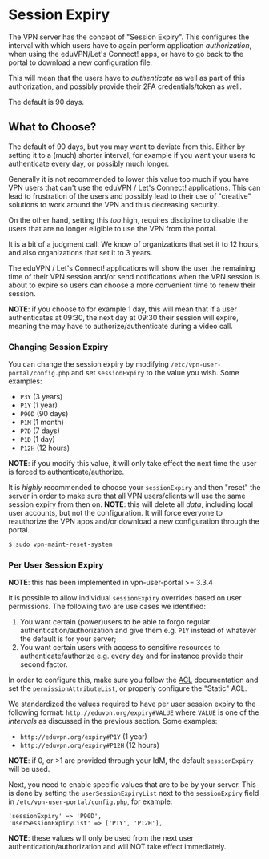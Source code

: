 # Session Expiry

The VPN server has the concept of "Session Expiry". This configures the 
interval with which users have to again perform application _authorization_, 
when using the eduVPN/Let's Connect! apps, or have to go back to the portal to
download a new configuration file.

This will mean that the users have to _authenticate_ as well as part of this 
authorization, and possibly provide their 2FA credentials/token as well.

The default is 90 days.

## What to Choose?

The default of 90 days, but you may want to deviate from this. Either by 
setting it to a (much) shorter interval, for example if you want your users to
authenticate every day, or possibly much longer.

Generally it is not recommended to lower this value too much if you have VPN 
users that can't use the eduVPN / Let's Connect! applications. This can lead 
to frustration of the users and possibly lead to their use of "creative" 
solutions to work around the VPN and thus decreasing security. 

On the other hand, setting this _too_ high, requires discipline to disable the
users that are no longer eligible to use the VPN from the portal.

It is a bit of a judgment call. We know of organizations that set it to 12 
hours, and also organizations that set it to 3 years.

The eduVPN / Let's Connect! applications will show the user the remaining time
of their VPN session and/or send notifications when the VPN session is about
to expire so users can choose a more convenient time to renew their session.
 
**NOTE**: if you choose to for example 1 day, this will mean that if a user
authenticates at 09:30, the next day at 09:30 their session will expire, 
meaning the may have to authorize/authenticate during a video call.

### Changing Session Expiry

You can change the session expiry by modifying 
`/etc/vpn-user-portal/config.php` and set `sessionExpiry` to the value you 
wish. Some examples:

- `P3Y` (3 years)
- `P1Y` (1 year)
- `P90D` (90 days)
- `P1M` (1 month)
- `P7D` (7 days)
- `P1D` (1 day)
- `P12H` (12 hours)

**NOTE**: if you modify this value, it will only take effect the next time the 
user is forced to authenticate/authorize.

It is *highly* recommended to choose your `sessionExpiry` and then "reset" the
server in order to make sure that all VPN users/clients will use the same 
session expiry from then on. **NOTE**: this will delete all _data_, including
local user accounts, but not the configuration. It will force everyone to 
reauthorize the VPN apps and/or download a new configuration through the 
portal.

```bash
$ sudo vpn-maint-reset-system
```

### Per User Session Expiry

**NOTE**: this has been implemented in vpn-user-portal >= 3.3.4

It is possible to allow individual `sessionExpiry` overrides based on user 
permissions. The following two are use cases we identified:

1. You want certain (power)users to be able to forgo regular 
   authentication/authorization and give them e.g. `P1Y` instead of whatever 
   the default is for your server;
2. You want certain users with access to sensitive resources to 
   authenticate/authorize e.g. every day and for instance provide their second 
   factor.

In order to configure this, make sure you follow the [ACL](ACL.md) 
documentation and set the `permissionAttributeList`, or properly configure the 
"Static" ACL.

We standardized the values required to have per user session expiry to the 
following format: `http://eduvpn.org/expiry#VALUE` where `VALUE` is one of the
_intervals_ as discussed in the previous section. Some examples:

* `http://eduvpn.org/expiry#P1Y` (1 year)
* `http://eduvpn.org/expiry#P12H` (12 hours)

**NOTE**: if 0, or >1 are provided through your IdM, the default 
`sessionExpiry` will be used.

Next, you need to enable specific values that are to be by your server. This is
done by setting the `userSessionExpiryList` next to the `sessionExpiry` field
in `/etc/vpn-user-portal/config.php`, for example:

```
'sessionExpiry' => 'P90D',
'userSessionExpiryList' => ['P1Y', 'P12H'],
```

**NOTE**: these values will only be used from the next user 
authentication/authorization and will NOT take effect immediately.
